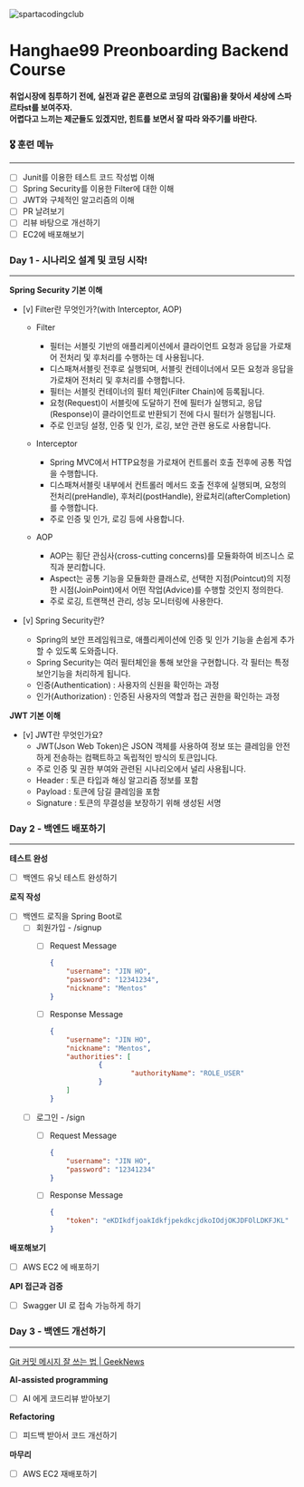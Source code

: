 ![spartacodingclub](https://noticon-static.tammolo.com/dgggcrkxq/image/upload/v1719643111/noticon/yeqwdeuiybor5m4hh7zj.png)
# Hanghae99 Preonboarding Backend Course

**취업시장에 침투하기 전에, 실전과 같은 훈련으로 코딩의 감(떫음)을 찾아서 세상에 스파르타st를 보여주자.<br />
어렵다고 느끼는 제군들도 있겠지만, 힌트를 보면서 잘 따라 와주기를 바란다.**



### 🎖️ 훈련 메뉴

---
- [ ]  Junit를 이용한 테스트 코드 작성법 이해
- [ ]  Spring Security를 이용한 Filter에 대한 이해
- [ ]  JWT와 구체적인 알고리즘의 이해
- [ ]  PR 날려보기
- [ ]  리뷰 바탕으로 개선하기
- [ ]  EC2에 배포해보기

### Day 1 - 시나리오 설계 및 코딩 시작!

---
**Spring Security 기본 이해**

- [v]  Filter란 무엇인가?(with Interceptor, AOP)
  - Filter
    - 필터는 서블릿 기반의 애플리케이션에서 클라이언트 요청과 응답을 가로채어 전처리 및 후처리를 수행하는 데 사용됩니다.
    - 디스패쳐서블릿 전후로 실행되며, 서블릿 컨테이너에서 모든 요청과 응답을 가로채어 전처리 및 후처리를 수행합니다.
    - 필터는 서블릿 컨테이너의 필터 체인(Filter Chain)에 등록됩니다.
    - 요청(Request)이 서블릿에 도달하기 전에 필터가 실행되고, 응답(Response)이 클라이언트로 반환되기 전에 다시 필터가 실행됩니다.
    - 주로 인코딩 설정, 인증 및 인가, 로깅, 보안 관련 용도로 사용합니다.
    
  - Interceptor
    - Spring MVC에서 HTTP요청을 가로채어 컨트롤러 호출 전후에 공통 작업을 수행합니다.
    - 디스패쳐서블릿 내부에서 컨트롤러 메서드 호출 전후에 실행되며, 요청의 전처리(preHandle), 후처리(postHandle), 완료처리(afterCompletion)를 수행합니다.
    - 주로 인증 및 인가, 로깅 등에 사용합니다.
    
  - AOP
    - AOP는 횡단 관심사(cross-cutting concerns)를 모듈화하여 비즈니스 로직과 분리합니다.
    - Aspect는 공통 기능을 모듈화한 클래스로, 선택한 지점(Pointcut)의 지정한 시점(JoinPoint)에서 어떤 작업(Advice)를 수행할 것인지 정의한다.
    - 주로 로깅, 트랜잭션 관리, 성능 모니터링에 사용한다.
    

- [v]  Spring Security란?
  - Spring의 보안 프레임워크로, 애플리케이션에 인증 및 인가 기능을 손쉽게 추가할 수 있도록 도와줍니다.
  - Spring Security는 여러 필터체인을 통해 보안을 구현합니다. 각 필터는 특정 보안기능을 처리하게 됩니다.
  - 인증(Authentication) : 사용자의 신원을 확인하는 과정
  - 인가(Authorization) : 인증된 사용자의 역할과 접근 권한을 확인하는 과정

**JWT 기본 이해**

- [v]  JWT란 무엇인가요?
  - JWT(Json Web Token)은 JSON 객체를 사용하여 정보 또는 클레임을 안전하게 전송하는 컴팩트하고 독립적인 방식의 토큰입니다.
  - 주로 인증 및 권한 부여와 관련된 시나리오에서 널리 사용됩니다.
  - Header : 토큰 타입과 해싱 알고리즘 정보를 포함
  - Payload : 토큰에 담길 클레임을 포함
  - Signature : 토큰의 무결성을 보장하기 위해 생성된 서명

### Day 2 - 백엔드 배포하기

---
**테스트 완성**

- [ ]  백엔드 유닛 테스트 완성하기

**로직 작성**

- [ ]  백엔드 로직을 Spring Boot로
    - [ ]  회원가입 - /signup
        - [ ]  Request Message

           ```json
           {
               "username": "JIN HO",
               "password": "12341234",
               "nickname": "Mentos"
           }
           ```

        - [ ]  Response Message

           ```json
           {
               "username": "JIN HO",
               "nickname": "Mentos",
               "authorities": [
                       {
                               "authorityName": "ROLE_USER"
                       }
               ]		
           }
           ```

    - [ ]  로그인 - /sign
        - [ ]  Request Message

           ```json
           {
               "username": "JIN HO",
               "password": "12341234"
           }
           ```

        - [ ]  Response Message

           ```json
           {
               "token": "eKDIkdfjoakIdkfjpekdkcjdkoIOdjOKJDFOlLDKFJKL"
           }
           ```


**배포해보기**

- [ ]  AWS EC2 에 배포하기

**API 접근과 검증**

- [ ]  Swagger UI 로 접속 가능하게 하기

### Day 3 - 백엔드 개선하기

---
[Git 커밋 메시지 잘 쓰는 법 | GeekNews](https://news.hada.io/topic?id=9178&utm_source=slack&utm_medium=bot&utm_campaign=TQ595477U)

**AI-assisted programming**

- [ ]  AI 에게 코드리뷰 받아보기

**Refactoring**

- [ ]  피드백 받아서 코드 개선하기

**마무리**

- [ ]  AWS EC2 재배포하기
